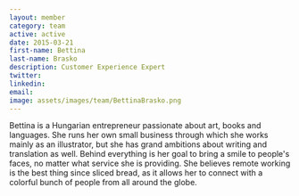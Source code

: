 ```yaml
---
layout: member
category: team
active: active
date: 2015-03-21
first-name: Bettina
last-name: Brasko
description: Customer Experience Expert
twitter:
linkedin:
email:
image: assets/images/team/BettinaBrasko.png
---
```

Bettina is a Hungarian entrepreneur passionate about art, books and languages. She runs her own small business through which she works mainly as an illustrator, but she has grand ambitions about writing and translation as well. Behind everything is her goal to bring a smile to people's faces, no matter what service she is providing. She believes remote working is the best thing since sliced bread, as it allows her to connect with a colorful bunch of people from all around the globe.
